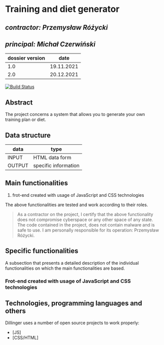 # Training and diet generator


## _contractor: Przemysław Różycki_
## _principal: Michał Czerwiński_


| dossier version | date |
| ------ | ------ |
| 1.0 | 19.11.2021 |
| 2.0 | 20.12.2021 |

[![Build Status](https://travis-ci.org/joemccann/dillinger.svg?branch=master)](https://travis-ci.org/joemccann/dillinger)

## Abstract 
The project concerns a system that allows you to generate your own training plan or diet.

## Data structure

| data | type |
| ------ | ------ |
| INPUT | HTML data form |
| OUTPUT | specific information |

## Main functionalities

1. frot-end created with usage of JavaScript and CSS technologies

The above functionalities are tested and work according to their roles.

> As a contractor on the project, I certify that the above functionality 
> does not compromise cyberspace or any other space of any state. 
> The code contained in the project, does not contain malware and is safe to use. 
> I am personally responsible for its operation: Przemysław Różycki.
## Specific functionalities

A subsection that presents a detailed description of the individual functionalities on which the main functionalities are based.

### Frot-end created with usage of JavaScript and CSS technologies

## Technologies, programming languages and others

Dillinger uses a number of open source projects to work properly:

- [JS]
- [CSS/HTML]
